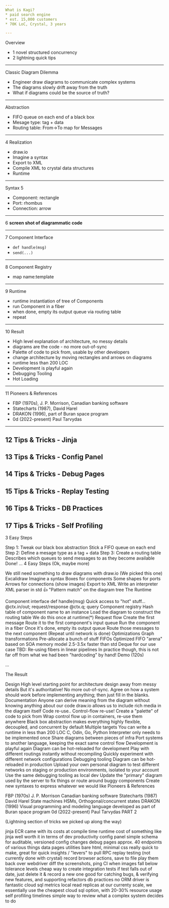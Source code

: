 ```yaml
---
What is Kagi?
* paid search engine
* est. 15,000 customers
* 70K LoC, Crystal, 3 years

---
```

Overview
* 1 novel structured concurrency
* 2 lightning quick tips

---
Classic Diagram Dilemma
* Engineer draw diagrams to communicate complex systems
* The diagrams slowly drift away from the truth
* What if diagrams could be the source of truth?


---
Abstraction
* FIFO queue on each end of a black box
* Mesage type: tag + data
* Routing table: From->To map for Messages 

---
4
Realization
* draw.io
* Imagine a syntax
* Export to XML
* Compile XML to crystal data structures
* Runtime

---
Syntax 5
* Component: rectangle
* Port: rhombus
* Connection: arrow

---
6
__screen shot of diagrammatic code__

---
7
Component Interface
* `def handle(msg)`
* `send(...)`
---
8
Component Registry
* map name:template
---
9
Runtime
* runtime instantiation of tree of Components
* run Component in a fiber
* when done, empty its output queue via routing table
* repeat

---
10
Result
* High level explanation of architecture, no messy details
* diagrams are the code - no more out-of-sync
* Palette of code to pick from, usable by other developers
* change architecture by moving rectangles and arrows on diagrams
* runtime less than 200 LOC 
* Development is playful again
* Debugging Tooling
* Hot Loading

---
11
Pioneers & References
* FBP (1970s), J. P. Morrison, Canadian banking software
* Statecharts (1987), David Harel
* DRAKON (1996), part of Buran space program
* 0d (2022-present) Paul Tarvydas

---
12
Tips & Tricks - Jinja
---
13
Tips & Tricks - Config Panel
---
14
Tips & Tricks - Debug Pages
---
15
Tips & Tricks - Replay Testing
---
16
Tips & Tricks - DB Practices
---
17
Tips & Tricks - Self Profiling
---










3 Easy Steps

Step 1: Tweak our black box abstraction
Stick a FIFO queue on each end
Step 2: Define a mesage type as a tag + data
Step 3: Create a routing table
Describes which queues to send messages to as they become available
Done!
... 4 Easy Steps (Ok, maybe more)

We still need something to draw diagrams with
draw.io
(We picked this one)
Excalidraw
Imagine a syntax
Boxes for components
Some shapes for ports
Arrows for connections
(show images)
Export to XML
Write an interpreter
XML parser in std 👍
"Pattern match" on the diagram tree
The Runtime

Component interface
def handle(msg)
Quick access to "hot" stuff...
@ctx.in/out; request/response
@ctx.q; query
Component registry
Hash table of component name to an instance
Load the diagram to construct the routing table
We do this once at runtime(*)
Request flow
Create the first message
Route it to the first component's input queue
Run the component in a fiber
Once it's done, empty its output queue
Route those messages to the next component
(Repeat until network is done)
Optimizations
Graph transformations
Pre-allocate a bunch of stuff
FIFOs
Optimized FIFO "arena" based on SOA memory model
2.5-3.5x faster than std Deque for our use case
TBD: Re-using fibers in linear pipelines
In practice though, this is not far off from what we had been "hardcoding" by hand!
Demo (120s)

...

The Result

Design
High level starting point for architecture design away from messy details
But it's authoritative! No more out-of-sync.
Agree on how a system should work before implementing anything; then just fill in the blanks.
Documentation
Anyone can derive meaning from the diagram without knowing anything about our code
draw.io allows us to include rich media in the diagram itself
Code re-use.. Control-flow re-use!
Create a "palette" of code to pick from
Wrap control flow up in containers, re-use them anywhere
Black box abstraction makes everything highly flexible, decoupled, and concurrent by default
Multiple targets
You can write a runtime in less than 200 LOC
C, Odin, Go, Python
Interpreter only needs to be implemented once
Share diagrams between pieces of infra
Port systems to another language, keeping the exact same control flow
Development is playful again
Diagram can be hot-reloaded for development
Play with different routings instantly without recompiling
Quickly experiment with different network configurations
Debugging tooling
Diagram can be hot-reloaded in production
Upload your own personal diagram to test different networks on staging or production environments, isolated to your account
Use the same debugging tooling as local dev
Update the "primary" diagram used by the server to fix things or route around buggy components
Create new syntaxes to express whatever we would like
Pioneers & References

FBP (1970s)
J. P. Morrison
Canadian banking software
Statecharts (1987)
David Harel
State machines
HSMs, Orthogonal/concurrent states
DRAKON (1996)
Visual programming and modeling language developed as part of Buran space program
0d (2022-present)
Paul Tarvydas
PART 2

(Lightning section of tricks we picked up along the way)

jinja
ECR came with its costs at compile time
runtime cost of something like jinja well worth it in terms of dev productivity
config panel
simple schema for auditable, versioned config changes
debug pages
approx. 40 endpoints of various things
data pages
utilities
bare html, minimal css
really quick to make, great for quick insights / "levers" to pull
RPC
replay testing
(not currently done with crystal)
record browser actions, save to file
play them back over webdriver
diff the screenshots, ping CI when images fall below tolerance levels
cheap way to create integration tests
if test falls out of date, just delete it & record a new one
good for catching bugs, & verifying new features, and supporting refactors
db practices
no ORM
driver is fantastic
cloud sql metrics
local read replicas
at our currenty scale, we essentially use the cheapest cloud sql option, with 20-30% resource usage
self profiling
timelines
simple way to review what a complex system decides to do
